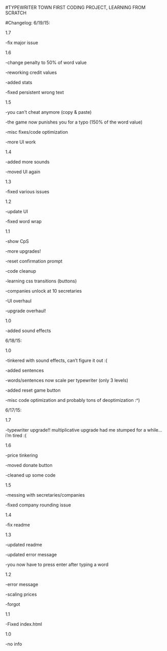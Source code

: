 
#TYPEWRITER TOWN
FIRST CODING PROJECT, LEARNING FROM SCRATCH

#Changelog:
6/19/15:

1.7

-fix major issue


1.6

-change penalty to 50% of word value

-reworking credit values

-added stats

-fixed persistent wrong text


1.5

-you can't cheat anymore (copy & paste)

-the game now punishes you for a typo (150% of the word value)

-misc fixes/code optimization

-more UI work


1.4

-added more sounds

-moved UI again


1.3

-fixed various issues


1.2

-update UI

-fixed word wrap


1.1

-show CpS

-more upgrades!

-reset confirmation prompt

-code cleanup

-learning css transitions (buttons)

-companies unlock at 10 secretaries

-UI overhaul

-upgrade overhaul!


1.0

-added sound effects


6/18/15:

1.0

-tinkered with sound effects, can’t figure it out :(

-added sentences

-words/sentences now scale per typewriter (only 3 levels)

-added reset game button

-misc code optimization and probably tons of deoptimization :^)


6/17/15: 

1.7

-typewriter upgrade!! multiplicative upgrade had me stumped for a while... i’m tired :(


1.6

-price tinkering

-moved donate button

-cleaned up some code


1.5

-messing with secretaries/companies

-fixed company rounding issue


1.4

-fix readme


1.3

-updated readme

-updated error message

-you now have to press enter after typing a word


1.2 

-error message

-scaling prices

-forgot


1.1

-Fixed index.html


1.0

-no info
